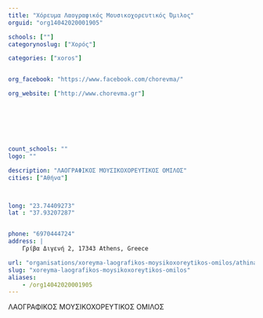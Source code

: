 ```yaml
---
title: "Χόρευμα Λαογραφικός Μουσικοχορευτικός Όμιλος"
orguid: "org14042020001905"

schools: [""]
categorynoslug: ["Χορός"]

categories: ["xoros"]


org_facebook: "https://www.facebook.com/chorevma/"

org_website: ["http://www.chorevma.gr"]







count_schools: ""
logo: ""

description: "ΛΑΟΓΡΑΦΙΚΟΣ ΜΟΥΣΙΚΟΧΟΡΕΥΤΙΚΟΣ ΟΜΙΛΟΣ"
cities: ["Αθήνα"]



long: "23.74409273"
lat : "37.93207287"


phone: "6970444724"
address: |
    Γρίβα Διγενή 2, 17343 Athens, Greece

url: "organisations/xoreyma-laografikos-moysikoxoreytikos-omilos/athina/xoros"
slug: "xoreyma-laografikos-moysikoxoreytikos-omilos"
aliases:
    - /org14042020001905
---
```


ΛΑΟΓΡΑΦΙΚΟΣ ΜΟΥΣΙΚΟΧΟΡΕΥΤΙΚΟΣ ΟΜΙΛΟΣ
